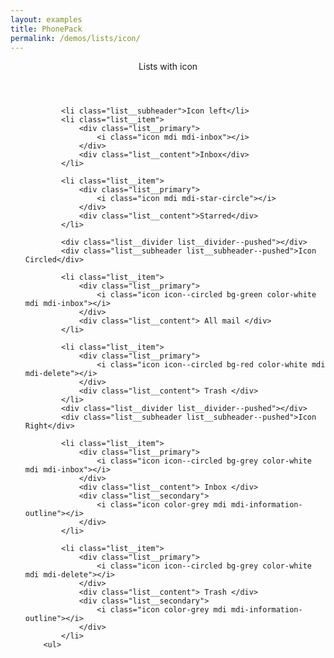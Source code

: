 ```yaml
---
layout: examples
title: PhonePack
permalink: /demos/lists/icon/
---
```



<header class="header header--shadow">
      <div class="header__title">Lists with icon</div>
</header>
    
<section class="content has-header">
        <ul class="list">
            
            <li class="list__subheader">Icon left</li>
            <li class="list__item"> 
            	<div class="list__primary">
            		<i class="icon mdi mdi-inbox"></i>
            	</div>
            	<div class="list__content">Inbox</div>
            </li>
            
            <li class="list__item"> 
            	<div class="list__primary">
            	    <i class="icon mdi mdi-star-circle"></i>
            	</div>
            	<div class="list__content">Starred</div>
            </li>
            
            <div class="list__divider list__divider--pushed"></div>
            <div class="list__subheader list__subheader--pushed">Icon Circled</div>
            
            <li class="list__item"> 
	        	<div class="list__primary">
	        		<i class="icon icon--circled bg-green color-white mdi mdi-inbox"></i>
	        	</div>
	        	<div class="list__content"> All mail </div>
	        </li>
            
            <li class="list__item"> 
	        	<div class="list__primary">
	        		<i class="icon icon--circled bg-red color-white mdi mdi-delete"></i>
	        	</div>
	        	<div class="list__content"> Trash </div>
	        </li>
	        <div class="list__divider list__divider--pushed"></div>
            <div class="list__subheader list__subheader--pushed">Icon Right</div>
            
            <li class="list__item"> 
	        	<div class="list__primary">
	        		<i class="icon icon--circled bg-grey color-white mdi mdi-inbox"></i>
	        	</div>
	        	<div class="list__content"> Inbox </div>
	        	<div class="list__secondary">
	        	    <i class="icon color-grey mdi mdi-information-outline"></i>
	        	</div>
	        </li>
            
            <li class="list__item"> 
	        	<div class="list__primary">
	        		<i class="icon icon--circled bg-grey color-white mdi mdi-delete"></i>
	        	</div>
	        	<div class="list__content"> Trash </div>
	        	<div class="list__secondary">
	        	    <i class="icon color-grey mdi mdi-information-outline"></i>
	        	</div>
	        </li>
        <ul>
</section> 
  
